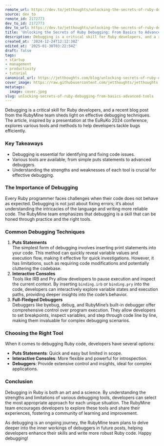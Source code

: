 ```yaml
---
remote_url: https://dev.to/jetthoughts/unlocking-the-secrets-of-ruby-debugging-from-basics-to-advanced-tools-5dd6
source: dev_to
remote_id: 2172773
dev_to_id: 2172773
dev_to_url: https://dev.to/jetthoughts/unlocking-the-secrets-of-ruby-debugging-from-basics-to-advanced-tools-5dd6
title: 'Unlocking the Secrets of Ruby Debugging: From Basics to Advanced Tools'
description: Debugging is a critical skill for Ruby developers, and a recent blog post from the RubyMine team...
created_at: '2024-12-24T12:12:38Z'
edited_at: '2025-01-30T03:22:54Z'
draft: false
tags:
- startup
- management
- productivity
- tutorial
canonical_url: https://jetthoughts.com/blog/unlocking-secrets-of-ruby-debugging-from-basics-advanced-tools/
cover_image: https://raw.githubusercontent.com/jetthoughts/jetthoughts.github.io/master/content/blog/unlocking-secrets-of-ruby-debugging-from-basics-advanced-tools/cover.jpeg
metatags:
  image: cover.jpeg
slug: unlocking-secrets-of-ruby-debugging-from-basics-advanced-tools
---
```

Debugging is a critical skill for Ruby developers, and a recent blog post from the RubyMine team sheds light on effective debugging techniques. The article, inspired by a presentation at the EuRuKo 2024 conference, explores various tools and methods to help developers tackle bugs efficiently.

### Key Takeaways

*   Debugging is essential for identifying and fixing code issues.
*   Various tools are available, from simple puts statements to advanced debuggers.
*   Understanding the strengths and weaknesses of each tool is crucial for effective debugging.

### The Importance of Debugging

Every Ruby programmer faces challenges when their code does not behave as expected. Debugging is not just about fixing errors; it’s about understanding the intricacies of the language and writing more reliable code. The RubyMine team emphasizes that debugging is a skill that can be honed through practice and the right tools.

### Common Debugging Techniques

1.  **Puts Statements**  
    The simplest form of debugging involves inserting print statements into your code. This method can quickly reveal variable values and execution flow, making it effective for quick investigations. However, it has limitations, such as requiring code modifications and potentially cluttering the codebase.
2.  **Interactive Consoles**  
    Tools like IRB and Pry allow developers to pause execution and inspect the current context. By inserting `binding.irb` or `binding.pry` into the code, developers can interactively explore variable states and execution paths, providing deeper insights into the code’s behavior.
3.  **Full-Fledged Debuggers**  
    Debuggers like byebug, debug, and RubyMine’s built-in debugger offer comprehensive control over program execution. They allow developers to set breakpoints, inspect variables, and step through code line by line, making them invaluable for complex debugging scenarios.

### Choosing the Right Tool

When it comes to debugging Ruby code, developers have several options:

*   **Puts Statements**: Quick and easy but limited in scope.
*   **Interactive Consoles**: More flexible and powerful for introspection.
*   **Debuggers**: Provide extensive control and insights, ideal for complex applications.

### Conclusion

Debugging in Ruby is both an art and a science. By understanding the strengths and limitations of various debugging tools, developers can select the most appropriate approach for each unique situation. The RubyMine team encourages developers to explore these tools and share their experiences, fostering a community of learning and improvement.

As debugging is an ongoing journey, the RubyMine team plans to delve deeper into the inner workings of debuggers in future posts, helping developers enhance their skills and write more robust Ruby code. Happy debugging!